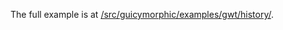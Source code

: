 The full example is at [/src/guicymorphic/examples/gwt/history/](http://guicymorphic.googlecode.com/svn/trunk/examples/src/guicymorphic/examples/gwt/history/).